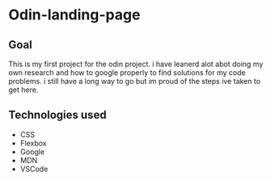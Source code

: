 # Odin-landing-page

## Goal
This is my first project for the odin project.
i have leanerd alot abot doing my own research and how to google properly to find solutions for my code problems.
i still have a long way to go but im proud of the steps ive taken to get here.

## Technologies used
- CSS
- Flexbox
- Google
- MDN
- VSCode
